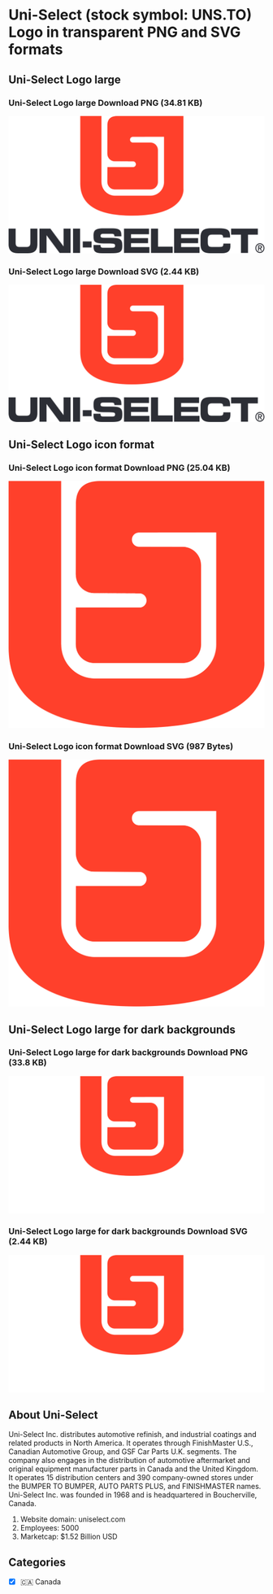 # Uni-Select (stock symbol: UNS.TO) Logo in transparent PNG and SVG formats

## Uni-Select Logo large

### Uni-Select Logo large Download PNG (34.81 KB)

![Uni-Select Logo large Download PNG (34.81 KB)](/img/orig/UNS.TO_BIG-dc732775.png)

### Uni-Select Logo large Download SVG (2.44 KB)

![Uni-Select Logo large Download SVG (2.44 KB)](/img/orig/UNS.TO_BIG-36b80b1a.svg)

## Uni-Select Logo icon format

### Uni-Select Logo icon format Download PNG (25.04 KB)

![Uni-Select Logo icon format Download PNG (25.04 KB)](/img/orig/UNS.TO-6b2b5030.png)

### Uni-Select Logo icon format Download SVG (987 Bytes)

![Uni-Select Logo icon format Download SVG (987 Bytes)](/img/orig/UNS.TO-cab95b55.svg)

## Uni-Select Logo large for dark backgrounds

### Uni-Select Logo large for dark backgrounds Download PNG (33.8 KB)

![Uni-Select Logo large for dark backgrounds Download PNG (33.8 KB)](/img/orig/UNS.TO_BIG.D-8470177f.png)

### Uni-Select Logo large for dark backgrounds Download SVG (2.44 KB)

![Uni-Select Logo large for dark backgrounds Download SVG (2.44 KB)](/img/orig/UNS.TO_BIG.D-740cbec4.svg)

## About Uni-Select

Uni-Select Inc. distributes automotive refinish, and industrial coatings and related products in North America. It operates through FinishMaster U.S., Canadian Automotive Group, and GSF Car Parts U.K. segments. The company also engages in the distribution of automotive aftermarket and original equipment manufacturer parts in Canada and the United Kingdom. It operates 15 distribution centers and 390 company-owned stores under the BUMPER TO BUMPER, AUTO PARTS PLUS, and FINISHMASTER names. Uni-Select Inc. was founded in 1968 and is headquartered in Boucherville, Canada.

1. Website domain: uniselect.com
2. Employees: 5000
3. Marketcap: $1.52 Billion USD


## Categories
- [x] 🇨🇦 Canada
